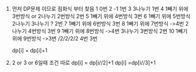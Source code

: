 
1. 먼저 DP문제 이므로 점화식 부터 찾음 
    1 0번
    2 -1                                                   1번
    3 3나누기                                              1번
    4 1빼기 위에 3번방식 or 2나누기 2번방식                 2번
    5 1빼기 위에 4번방식                                   3번
    6 1빼기 위에 5번방식  2나누기 3나누기 ?                 2번
    7 1빼기 위에 6번방식                                   3번
    8 1빼기 위에 7번방식 ->4번  2나누기 4번방식             3번
    9 1빼기 위에 8번방식 ->4번 3나누기 3번방식              2번
    10 1빼기 위에 9번방식 ->3번 /2/2/2/2 4번   3번
    
    dp[i] = dp[i]+1
    
    
  2. 2 or 3 or 6일때 조건 따로
    dp[i] = dp[i//2]+1
    dp[i] =dp[i//3]+1
    
   
    
